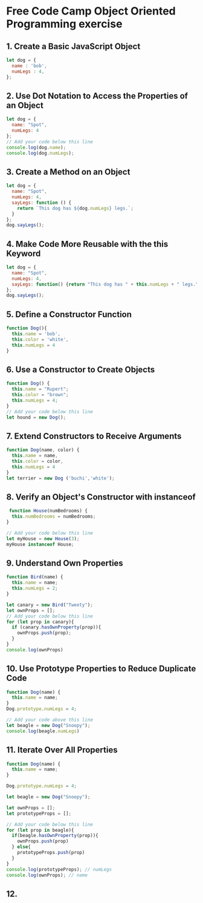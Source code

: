 # Free Code Camp Object Oriented Programming exercise 
## 1. Create a Basic JavaScript Object
```js
let dog = {
  name : 'bob',
  numLegs : 4,
};
```
## 2. Use Dot Notation to Access the Properties of an Object
```js
let dog = {
  name: "Spot",
  numLegs: 4
};
// Add your code below this line
console.log(dog.name);
console.log(dog.numLegs);
```
## 3.  Create a Method on an Object
```js
let dog = {
  name: "Spot",
  numLegs: 4,
  sayLegs: function () {
    return `This dog has ${dog.numLegs} legs.`;
  }
};
dog.sayLegs();
```
## 4. Make Code More Reusable with the this Keyword
```js
let dog = {
  name: "Spot",
  numLegs: 4,
  sayLegs: function() {return "This dog has " + this.numLegs + " legs.";}
};
dog.sayLegs();
```
## 5. Define a Constructor Function
```js
function Dog(){
  this.name = 'bob',
  this.color = 'white',
  this.numLegs = 4
}
```
## 6. Use a Constructor to Create Objects
```js
function Dog() {
  this.name = "Rupert";
  this.color = "brown";
  this.numLegs = 4;
}
// Add your code below this line
let hound = new Dog();
```
## 7. Extend Constructors to Receive Arguments
```js
function Dog(name, color) {
  this.name = name,
  this.color = color,
  this.numLegs = 4
}
let terrier = new Dog ('buchi','white');
```
## 8. Verify an Object's Constructor with instanceof
```js
 function House(numBedrooms) {
  this.numBedrooms = numBedrooms;
}

// Add your code below this line
let myHouse = new House(3);
myHouse instanceof House;
```
## 9. Understand Own Properties
```js
function Bird(name) {
  this.name = name;
  this.numLegs = 2;
}

let canary = new Bird("Tweety");
let ownProps = [];
// Add your code below this line
for (let prop in canary){
  if (canary.hasOwnProperty(prop)){
    ownProps.push(prop);
  }
}
console.log(ownProps)
```
## 10. Use Prototype Properties to Reduce Duplicate Code
```js
function Dog(name) {
  this.name = name;
}
Dog.prototype.numLegs = 4;

// Add your code above this line
let beagle = new Dog("Snoopy");
console.log(beagle.numLegs)
```
## 11. Iterate Over All Properties
```js
function Dog(name) {
  this.name = name;
}

Dog.prototype.numLegs = 4;

let beagle = new Dog("Snoopy");

let ownProps = [];
let prototypeProps = [];

// Add your code below this line 
for (let prop in beagle){
  if(beagle.hasOwnProperty(prop)){
    ownProps.push(prop)
  } else{
    prototypeProps.push(prop)
  }
}
console.log(prototypeProps); // numLegs
console.log(ownProps); // name
```
## 12. 
